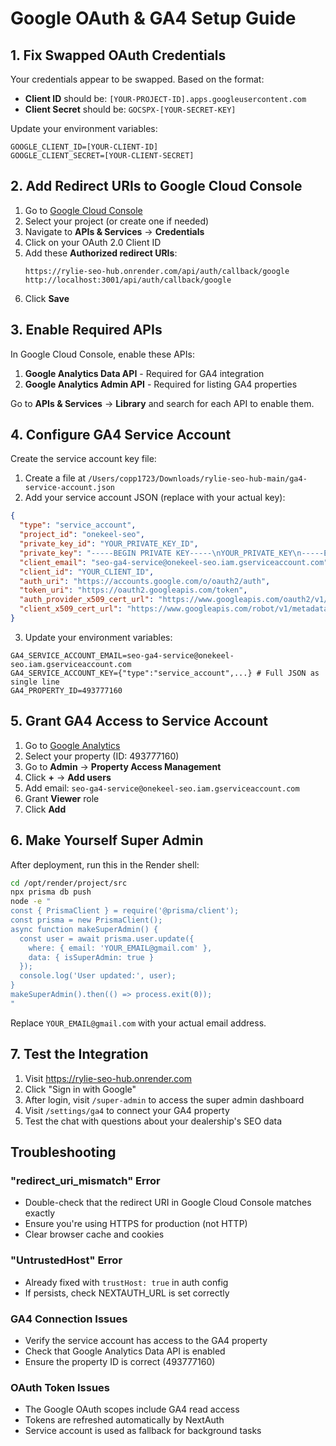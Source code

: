 # Google OAuth & GA4 Setup Guide

## 1. Fix Swapped OAuth Credentials

Your credentials appear to be swapped. Based on the format:
- **Client ID** should be: `[YOUR-PROJECT-ID].apps.googleusercontent.com`
- **Client Secret** should be: `GOCSPX-[YOUR-SECRET-KEY]`

Update your environment variables:
```env
GOOGLE_CLIENT_ID=[YOUR-CLIENT-ID]
GOOGLE_CLIENT_SECRET=[YOUR-CLIENT-SECRET]
```

## 2. Add Redirect URIs to Google Cloud Console

1. Go to [Google Cloud Console](https://console.cloud.google.com)
2. Select your project (or create one if needed)
3. Navigate to **APIs & Services** → **Credentials**
4. Click on your OAuth 2.0 Client ID
5. Add these **Authorized redirect URIs**:
   ```
   https://rylie-seo-hub.onrender.com/api/auth/callback/google
   http://localhost:3001/api/auth/callback/google
   ```
6. Click **Save**

## 3. Enable Required APIs

In Google Cloud Console, enable these APIs:
1. **Google Analytics Data API** - Required for GA4 integration
2. **Google Analytics Admin API** - Required for listing GA4 properties

Go to **APIs & Services** → **Library** and search for each API to enable them.

## 4. Configure GA4 Service Account

Create the service account key file:

1. Create a file at `/Users/copp1723/Downloads/rylie-seo-hub-main/ga4-service-account.json`
2. Add your service account JSON (replace with your actual key):
```json
{
  "type": "service_account",
  "project_id": "onekeel-seo",
  "private_key_id": "YOUR_PRIVATE_KEY_ID",
  "private_key": "-----BEGIN PRIVATE KEY-----\nYOUR_PRIVATE_KEY\n-----END PRIVATE KEY-----\n",
  "client_email": "seo-ga4-service@onekeel-seo.iam.gserviceaccount.com",
  "client_id": "YOUR_CLIENT_ID",
  "auth_uri": "https://accounts.google.com/o/oauth2/auth",
  "token_uri": "https://oauth2.googleapis.com/token",
  "auth_provider_x509_cert_url": "https://www.googleapis.com/oauth2/v1/certs",
  "client_x509_cert_url": "https://www.googleapis.com/robot/v1/metadata/x509/seo-ga4-service%40onekeel-seo.iam.gserviceaccount.com"
}
```

3. Update your environment variables:
```env
GA4_SERVICE_ACCOUNT_EMAIL=seo-ga4-service@onekeel-seo.iam.gserviceaccount.com
GA4_SERVICE_ACCOUNT_KEY={"type":"service_account",...} # Full JSON as single line
GA4_PROPERTY_ID=493777160
```

## 5. Grant GA4 Access to Service Account

1. Go to [Google Analytics](https://analytics.google.com)
2. Select your property (ID: 493777160)
3. Go to **Admin** → **Property Access Management**
4. Click **+** → **Add users**
5. Add email: `seo-ga4-service@onekeel-seo.iam.gserviceaccount.com`
6. Grant **Viewer** role
7. Click **Add**

## 6. Make Yourself Super Admin

After deployment, run this in the Render shell:

```bash
cd /opt/render/project/src
npx prisma db push
node -e "
const { PrismaClient } = require('@prisma/client');
const prisma = new PrismaClient();
async function makeSuperAdmin() {
  const user = await prisma.user.update({
    where: { email: 'YOUR_EMAIL@gmail.com' },
    data: { isSuperAdmin: true }
  });
  console.log('User updated:', user);
}
makeSuperAdmin().then(() => process.exit(0));
"
```

Replace `YOUR_EMAIL@gmail.com` with your actual email address.

## 7. Test the Integration

1. Visit https://rylie-seo-hub.onrender.com
2. Click "Sign in with Google"
3. After login, visit `/super-admin` to access the super admin dashboard
4. Visit `/settings/ga4` to connect your GA4 property
5. Test the chat with questions about your dealership's SEO data

## Troubleshooting

### "redirect_uri_mismatch" Error
- Double-check that the redirect URI in Google Cloud Console matches exactly
- Ensure you're using HTTPS for production (not HTTP)
- Clear browser cache and cookies

### "UntrustedHost" Error
- Already fixed with `trustHost: true` in auth config
- If persists, check NEXTAUTH_URL is set correctly

### GA4 Connection Issues
- Verify the service account has access to the GA4 property
- Check that Google Analytics Data API is enabled
- Ensure the property ID is correct (493777160)

### OAuth Token Issues
- The Google OAuth scopes include GA4 read access
- Tokens are refreshed automatically by NextAuth
- Service account is used as fallback for background tasks